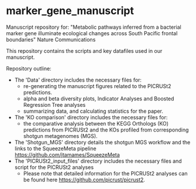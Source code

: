 # marker_gene_manuscript

Manuscript repository for: "Metabolic pathways inferred from a bacterial marker gene illuminate ecological changes across South Pacific frontal boundaries" Nature Communications

This repository contains the scripts and key datafiles used in our manuscript.

Repository outline:
- The 'Data' directory includes the necessary files for:
    * re-generating the manuscript figures related to the PICRUSt2 predictions.
    * alpha and beta diversity plots, Indicator Analyses and Boosted Regression Tree analyses
    * summarizing data, and calculating statistics for the paper.
- The 'KO comparison' directory includes the necessary files for:
    * the comparative analysis between the KEGG Orthologs (KO) predictions from PICRUSt2 and the KOs profiled from corresponding shotgun metagenomes (MGS).
- The 'Shotgun_MGS' directory details the shotgun MGS workflow and the links to the SqueezeMeta pipeline https://github.com/jtamames/SqueezeMeta
- The 'PICRUSt2_input_files' directory includes the necessary files and script for the PICRUSt2 analyses 
    * Please note that detailed information for the PICRUSt2 analyses can be found here https://github.com/picrust/picrust2.

